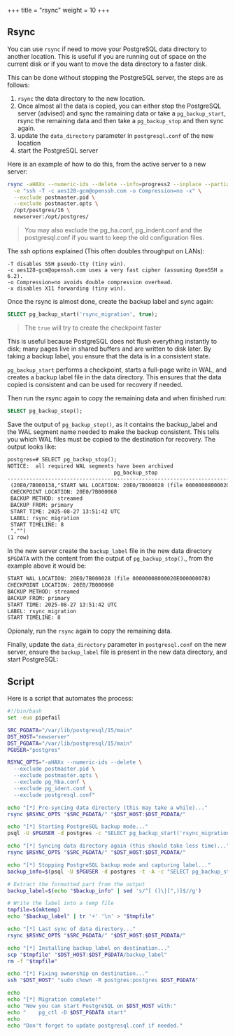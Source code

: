 +++
title = "rsync"
weight = 10
+++

## Rsync

You can use `rsync` if need to move your PostgreSQL data directory to another
location. This is useful if you are running out of space on the current disk or
if you want to move the data directory to a faster disk.

This can be done without stopping the PostgreSQL server, the steps are as
follows:

1. `rsync` the data directory to the new location.
2. Once almost all the data is copied, you can either stop the PostgreSQL server (advised) and sync the ramaining data or take a `pg_backup_start`,  rsync the remaining data and then take a `pg_backup_stop` and then sync again.
3. update the `data_directory` parameter in `postgresql.conf` of the new location
4. start the PostgreSQL server

Here is an example of how to do this, from the active server to a new server:

```bash
rsync -aHAXx --numeric-ids --delete --info=progress2 --inplace --partial \
  -e "ssh -T -c aes128-gcm@openssh.com -o Compression=no -x" \
  --exclude postmaster.pid \
  --exclude postmaster.opts \
  /opt/postgres/16 \
  newserver:/opt/postgres/
 ```
> You may also exclude the pg_ha.conf, pg_indent.conf and the postgresql.conf if you want to keep the old configuration files.

The ssh options explained (This often doubles throughput on LANs):

    -T disables SSH pseudo-tty (tiny win).
    -c aes128-gcm@openssh.com uses a very fast cipher (assuming OpenSSH ≥ 6.2).
    -o Compression=no avoids double compression overhead.
    -x disables X11 forwarding (tiny win).


Once the rsync is almost done, create the backup label and sync again:

```sql
SELECT pg_backup_start('rsync_migration', true);
```
> The `true` will try to create the checkpoint faster

This is useful because PostgreSQL does not flush everything instantly to disk; many pages live in shared buffers and are written to disk later. By taking a backup label, you ensure that the data is in a consistent state.

`pg_backup_start` performs a checkpoint, starts a full-page write in WAL, and creates a backup label file in the data directory. This ensures that the data copied is consistent and can be used for recovery if needed.

Then run the rsync again to copy the remaining data and when finished run:

```sql
SELECT pg_backup_stop();
```

Save the output of `pg_backup_stop()`, as it contains the backup_label and the
WAL segment name needed to make the backup consistent. This tells you which WAL
files must be copied to the destination for recovery. The output looks like:

```txt
postgres=# SELECT pg_backup_stop();
NOTICE:  all required WAL segments have been archived
                                  pg_backup_stop
-----------------------------------------------------------------------------------
 (20E0/7B000138,"START WAL LOCATION: 20E0/7B000028 (file 00000008000020E00000007B)+
 CHECKPOINT LOCATION: 20E0/7B000060                                               +
 BACKUP METHOD: streamed                                                          +
 BACKUP FROM: primary                                                             +
 START TIME: 2025-08-27 13:51:42 UTC                                              +
 LABEL: rsync_migration                                                                 +
 START TIMELINE: 8                                                                +
 ","")
(1 row)

```


In the new server create the `backup_label` file in the new data directory `$PGDATA` with the content from the output of `pg_backup_stop()`., from the example above it would be:

```txt
START WAL LOCATION: 20E0/7B000028 (file 00000008000020E00000007B)
CHECKPOINT LOCATION: 20E0/7B000060
BACKUP METHOD: streamed
BACKUP FROM: primary
START TIME: 2025-08-27 13:51:42 UTC
LABEL: rsync_migration
START TIMELINE: 8
```

Opionaly, run the `rsync` again to copy the remaining data.


Finally, update the `data_directory` parameter in `postgresql.conf` on the new server, ensure the `backup_label` file is present in the new data directory, and start PostgreSQL:


## Script

Here is a script that automates the process:

```bash
#!/bin/bash
set -euo pipefail

SRC_PGDATA="/var/lib/postgresql/15/main"
DST_HOST="newserver"
DST_PGDATA="/var/lib/postgresql/15/main"
PGUSER="postgres"

RSYNC_OPTS="-aHAXx --numeric-ids --delete \
  --exclude postmaster.pid \
  --exclude postmaster.opts \
  --exclude pg_hba.conf \
  --exclude pg_ident.conf \
  --exclude postgresql.conf"

echo "[*] Pre-syncing data directory (this may take a while)..."
rsync $RSYNC_OPTS "$SRC_PGDATA/" "$DST_HOST:$DST_PGDATA/"

echo "[*] Starting PostgreSQL backup mode..."
psql -U $PGUSER -d postgres -c "SELECT pg_backup_start('rsync_migration', true);"

echo "[*] Syncing data directory again (this should take less time)..."
rsync $RSYNC_OPTS "$SRC_PGDATA/" "$DST_HOST:$DST_PGDATA/"

echo "[*] Stopping PostgreSQL backup mode and capturing label..."
backup_info=$(psql -U $PGUSER -d postgres -t -A -c "SELECT pg_backup_stop();")

# Extract the formatted part from the output
backup_label=$(echo "$backup_info" | sed 's/^[ (]\|[",)]$//g')

# Write the label into a temp file
tmpfile=$(mktemp)
echo "$backup_label" | tr '+' '\n' > "$tmpfile"

echo "[*] Last sync of data directory..."
rsync $RSYNC_OPTS "$SRC_PGDATA/" "$DST_HOST:$DST_PGDATA/"

echo "[*] Installing backup_label on destination..."
scp "$tmpfile" "$DST_HOST:$DST_PGDATA/backup_label"
rm -f "$tmpfile"

echo "[*] Fixing ownership on destination..."
ssh "$DST_HOST" "sudo chown -R postgres:postgres $DST_PGDATA"

echo
echo "[*] Migration complete!"
echo "Now you can start PostgreSQL on $DST_HOST with:"
echo "    pg_ctl -D $DST_PGDATA start"
echo
echo "Don't forget to update postgresql.conf if needed."
```
